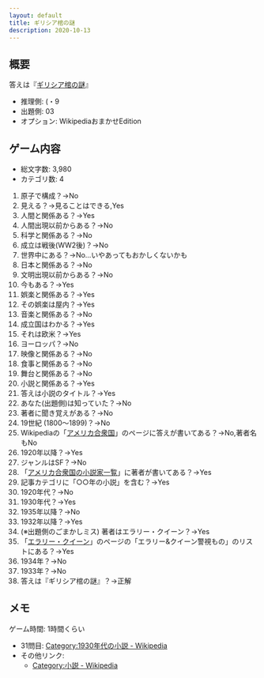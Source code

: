 ```yaml
---
layout: default
title: ギリシア棺の謎
description: 2020-10-13
---
```


## 概要

答えは『[ギリシア棺の謎](https://ja.wikipedia.org/wiki/%E3%82%AE%E3%83%AA%E3%82%B7%E3%82%A2%E6%A3%BA%E3%81%AE%E8%AC%8E)』

- 推理側: (・9
- 出題側: 03
- オプション: WikipediaおまかせEdition

## ゲーム内容

- 総文字数: 3,980
- カテゴリ数: 4

1. 原子で構成？→No
2. 見える？→見ることはできる,Yes
3. 人間と関係ある？→Yes
4. 人間出現以前からある？→No
5. 科学と関係ある？→No
6. 成立は戦後(WW2後)？→No
7. 世界中にある？→No…いやあってもおかしくないかも
8. 日本と関係ある？→No
9. 文明出現以前からある？→No
10. 今もある？→Yes
11. 娯楽と関係ある？→Yes
12. その娯楽は屋内？→Yes
13. 音楽と関係ある？→No
14. 成立国はわかる？→Yes
15. それは欧米？→Yes
16. ヨーロッパ？→No
17. 映像と関係ある？→No
18. 食事と関係ある？→No
19. 舞台と関係ある？→No
20. 小説と関係ある？→Yes
21. 答えは小説のタイトル？→Yes
22. あなた(出題側)は知っていた？→No
23. 著者に聞き覚えがある？→No
24. 19世紀 (1800～1899)？→No
25. Wikipediaの「[アメリカ合衆国](https://ja.wikipedia.org/wiki/%E3%82%A2%E3%83%A1%E3%83%AA%E3%82%AB%E5%90%88%E8%A1%86%E5%9B%BD)」のページに答えが書いてある？→No,著者名もNo
26. 1920年以降？→Yes
27. ジャンルはSF？→No
28. 「[アメリカ合衆国の小説家一覧](https://ja.wikipedia.org/wiki/%E3%82%A2%E3%83%A1%E3%83%AA%E3%82%AB%E5%90%88%E8%A1%86%E5%9B%BD%E3%81%AE%E5%B0%8F%E8%AA%AC%E5%AE%B6%E4%B8%80%E8%A6%A7)」に著者が書いてある？→Yes
29. 記事カテゴリに「○○年の小説」を含む？→Yes
30. 1920年代？→No
31. 1930年代？→Yes
32. 1935年以降？→No
33. 1932年以降？→Yes
34. (※出題側のごまかしミス) 著者はエラリー・クイーン？→Yes
35. 「[エラリー・クイーン](https://ja.wikipedia.org/wiki/%E3%82%A8%E3%83%A9%E3%83%AA%E3%83%BC%E3%83%BB%E3%82%AF%E3%82%A4%E3%83%BC%E3%83%B3)」のページの「エラリー&クイーン警視もの」のリストにある？→Yes
36. 1934年？→No
37. 1933年？→No
38. 答えは『ギリシア棺の謎』？→正解

## メモ

ゲーム時間: 1時間くらい

- 31問目: [Category:1930年代の小説 - Wikipedia](https://ja.wikipedia.org/wiki/Category:1930%E5%B9%B4%E4%BB%A3%E3%81%AE%E5%B0%8F%E8%AA%AC)
- その他リンク:
  - [Category:小説 - Wikipedia](https://ja.wikipedia.org/wiki/Category:%E5%B0%8F%E8%AA%AC)
